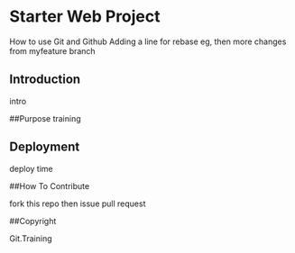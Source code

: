 # Starter Web Project

How to use Git and Github
Adding a line for rebase eg, then more changes from myfeature branch

## Introduction
intro

##Purpose
training

## Deployment
deploy time

##How To Contribute

fork this repo then issue pull request

##Copyright

Git.Training